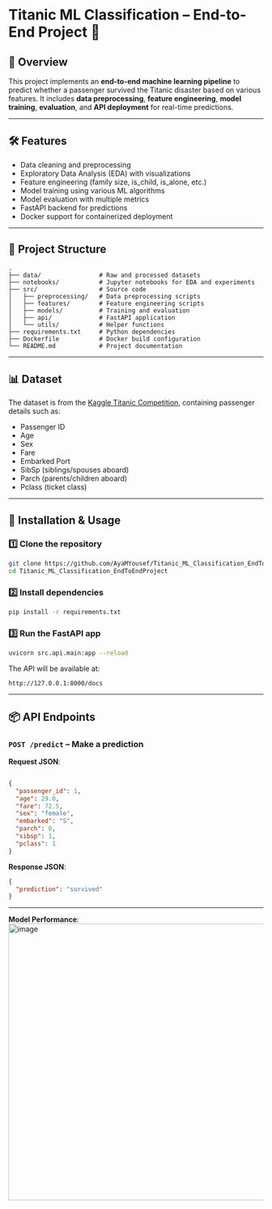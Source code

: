 # Titanic ML Classification – End-to-End Project 🚢

## 📌 Overview

This project implements an **end-to-end machine learning pipeline** to predict whether a passenger survived the Titanic disaster based on various features.
It includes **data preprocessing**, **feature engineering**, **model training**, **evaluation**, and **API deployment** for real-time predictions.

---

## 🛠 Features

* Data cleaning and preprocessing
* Exploratory Data Analysis (EDA) with visualizations
* Feature engineering (family size, is\_child, is\_alone, etc.)
* Model training using various ML algorithms
* Model evaluation with multiple metrics
* FastAPI backend for predictions
* Docker support for containerized deployment

---

## 📂 Project Structure

```
.
├── data/                # Raw and processed datasets
├── notebooks/           # Jupyter notebooks for EDA and experiments
├── src/                 # Source code
│   ├── preprocessing/   # Data preprocessing scripts
│   ├── features/        # Feature engineering scripts
│   ├── models/          # Training and evaluation
│   ├── api/             # FastAPI application
│   └── utils/           # Helper functions
├── requirements.txt     # Python dependencies
├── Dockerfile           # Docker build configuration
└── README.md            # Project documentation
```

---

## 📊 Dataset

The dataset is from the [Kaggle Titanic Competition](https://www.kaggle.com/c/titanic), containing passenger details such as:

* Passenger ID
* Age
* Sex
* Fare
* Embarked Port
* SibSp (siblings/spouses aboard)
* Parch (parents/children aboard)
* Pclass (ticket class)

---

## 🚀 Installation & Usage

### 1️⃣ Clone the repository

```bash
git clone https://github.com/AyaMYousef/Titanic_ML_Classification_EndToEndProject.git
cd Titanic_ML_Classification_EndToEndProject
```

### 2️⃣ Install dependencies

```bash
pip install -r requirements.txt
```

### 3️⃣ Run the FastAPI app

```bash
uvicorn src.api.main:app --reload
```

The API will be available at:

```
http://127.0.0.1:8000/docs
```

---

## 📦 API Endpoints

### **`POST /predict`** – Make a prediction

**Request JSON**:

```json

{
  "passenger_id": 1,
  "age": 29.0,
  "fare": 72.5,
  "sex": "female",
  "embarked": "S",
  "parch": 0,
  "sibsp": 1,
  "pclass": 1
}
```

**Response JSON**:

```json
{
  "prediction": "survived"
}
```

---
**Model Performance**:
<img width="1165" height="547" alt="image" src="https://github.com/user-attachments/assets/f45708f8-8385-4f13-97da-2569c7836957" />





